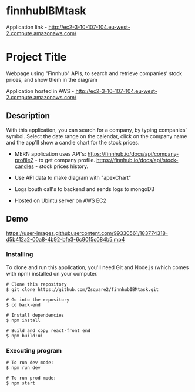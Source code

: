# finnhubIBMtask
Application link -  http://ec2-3-10-107-104.eu-west-2.compute.amazonaws.com/


# Project Title

Webpage using "Finnhub" APIs, to search and retrieve companies’ stock prices, and show them in the diagram

Application hosted in AWS - http://ec2-3-10-107-104.eu-west-2.compute.amazonaws.com/

## Description

With this application, you can search for a company, by typing companies` symbol.
Select the date range on the calendar, click on the company name and the app'll show a candle chart for the stock prices.

* MERN application uses API's:
 https://finnhub.io/docs/api/company-profile2 - to get company profile.
 https://finnhub.io/docs/api/stock-candles - stock prices history.

 * Use API data to make diagram with "apexChart" 

 * Logs bouth call's to backend and sends logs to mongoDB

 * Hosted on Ubintu server on AWS EC2
## Demo


https://user-images.githubusercontent.com/99330561/183774318-d5b412a2-00a8-4b92-bfe3-6c9015c084b5.mp4




### Installing
To clone and run this application, you'll need Git and Node.js (which comes with npm) installed on your computer.

```
# Clone this repository
$ git clone https://github.com/Zsquare2/finnhubIBMtask.git

# Go into the repository
$ cd back-end

# Install dependencies
$ npm install

# Build and copy react-front end 
$ npm build:ui
```
### Executing program


```
# To run dev mode:
$ npm run dev

# To run prod mode: 
$ npm start


```


